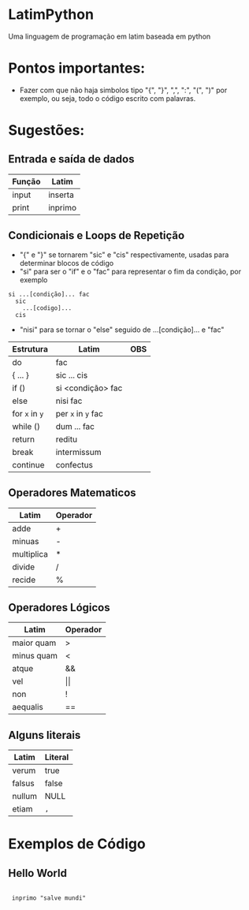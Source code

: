 # LatimPython
Uma linguagem de programação em latim baseada em python


# Pontos importantes:
  
  + Fazer com que não haja simbolos tipo "{", "}", ",", ":", "(", ")" por exemplo, ou seja, todo o código escrito com palavras.
  
# Sugestões:

## Entrada e saída de dados

  Função  | Latim
  --------|---------
  input   | inserta 
  print   | inprimo

## Condicionais e Loops de Repetição 

  + "{" e "}" se tornarem "sic" e "cis" respectivamente, usadas para determinar blocos de código
  + "si" para ser o "if" e o "fac" para representar o fim da condição, por exemplo 
 
```
si ...[condição]... fac
  sic
    ...[codigo]...
  cis
```
  + "nisi" para se tornar o "else" seguido de ...[condição]... e "fac"
  
  Estrutura | Latim                 | OBS
  ----------|-----------------------|--------------
  do        | fac                   | 
  { ... }   | sic ... cis           |
  if ()     | si <condição> fac     | 
  else      | nisi fac              | 
  for ```x``` in ```y```| per ```x``` in ```y``` fac | 
  while ()  | dum ... fac           | 
  return    | reditu                |
  break     | intermissum           |
  continue  | confectus             |
  
## Operadores Matematicos

  Latim | Operador
  ---------|-------
  adde | +
  minuas | -
  multiplica | *
  divide | /
  recide | %
  
  
## Operadores Lógicos

  Latim | Operador
  ------|---------
  maior quam | >
  minus quam | <
  atque | &&
  vel | \|\|
  non | !
  aequalis | ==
  
## Alguns literais

  Latim | Literal
  -------|-------
  verum | true
  falsus | false
  nullum | NULL
  etiam | ```,```
  
# Exemplos de Código

  ## Hello World
  
```

 inprimo "salve mundi"


```
